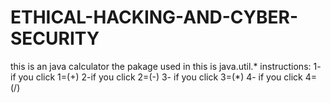 # ETHICAL-HACKING-AND-CYBER-SECURITY
this is an java calculator
the pakage used in this is java.util.*
 instructions:
  1- if you click 1=(+)
  2-if you click 2=(-)
  3- if you click 3=(*)
  4- if you click 4=(/)
  
